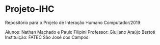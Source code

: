 # Projeto-IHC
Repositório para o Projeto de Interação Humano Computador/2019

Alunos: Nathan Machado e Paulo Filipini
Professor: Giuliano Araújo Bertoti
Instituição: FATEC São José dos Campos
